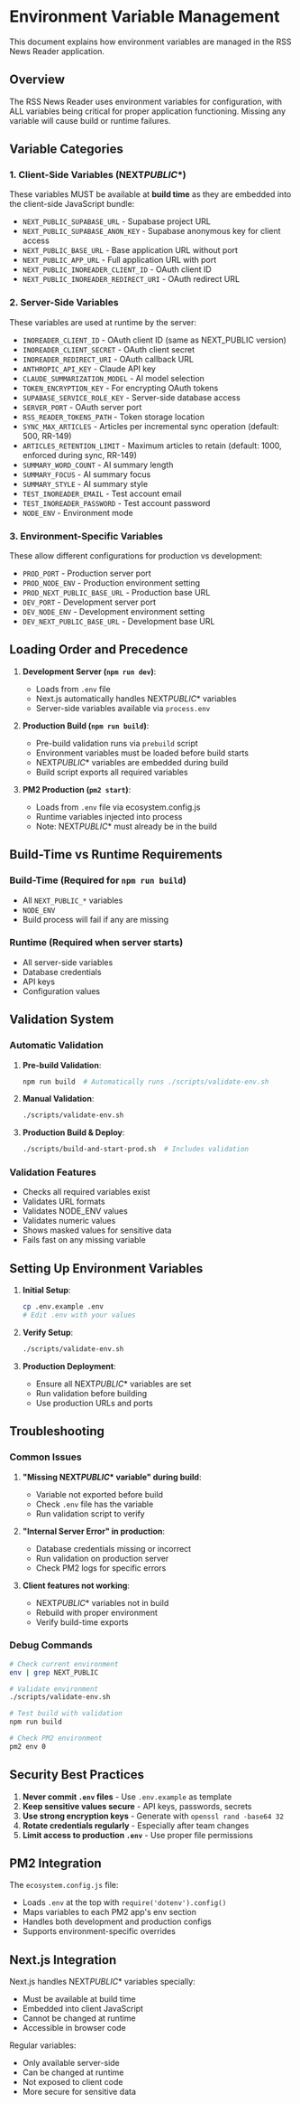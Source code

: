 # Environment Variable Management

This document explains how environment variables are managed in the RSS News Reader application.

## Overview

The RSS News Reader uses environment variables for configuration, with ALL variables being critical for proper application functioning. Missing any variable will cause build or runtime failures.

## Variable Categories

### 1. Client-Side Variables (NEXT*PUBLIC*\*)

These variables MUST be available at **build time** as they are embedded into the client-side JavaScript bundle:

- `NEXT_PUBLIC_SUPABASE_URL` - Supabase project URL
- `NEXT_PUBLIC_SUPABASE_ANON_KEY` - Supabase anonymous key for client access
- `NEXT_PUBLIC_BASE_URL` - Base application URL without port
- `NEXT_PUBLIC_APP_URL` - Full application URL with port
- `NEXT_PUBLIC_INOREADER_CLIENT_ID` - OAuth client ID
- `NEXT_PUBLIC_INOREADER_REDIRECT_URI` - OAuth redirect URL

### 2. Server-Side Variables

These variables are used at runtime by the server:

- `INOREADER_CLIENT_ID` - OAuth client ID (same as NEXT_PUBLIC version)
- `INOREADER_CLIENT_SECRET` - OAuth client secret
- `INOREADER_REDIRECT_URI` - OAuth callback URL
- `ANTHROPIC_API_KEY` - Claude API key
- `CLAUDE_SUMMARIZATION_MODEL` - AI model selection
- `TOKEN_ENCRYPTION_KEY` - For encrypting OAuth tokens
- `SUPABASE_SERVICE_ROLE_KEY` - Server-side database access
- `SERVER_PORT` - OAuth server port
- `RSS_READER_TOKENS_PATH` - Token storage location
- `SYNC_MAX_ARTICLES` - Articles per incremental sync operation (default: 500, RR-149)
- `ARTICLES_RETENTION_LIMIT` - Maximum articles to retain (default: 1000, enforced during sync, RR-149)
- `SUMMARY_WORD_COUNT` - AI summary length
- `SUMMARY_FOCUS` - AI summary focus
- `SUMMARY_STYLE` - AI summary style
- `TEST_INOREADER_EMAIL` - Test account email
- `TEST_INOREADER_PASSWORD` - Test account password
- `NODE_ENV` - Environment mode

### 3. Environment-Specific Variables

These allow different configurations for production vs development:

- `PROD_PORT` - Production server port
- `PROD_NODE_ENV` - Production environment setting
- `PROD_NEXT_PUBLIC_BASE_URL` - Production base URL
- `DEV_PORT` - Development server port
- `DEV_NODE_ENV` - Development environment setting
- `DEV_NEXT_PUBLIC_BASE_URL` - Development base URL

## Loading Order and Precedence

1. **Development Server (`npm run dev`)**:

   - Loads from `.env` file
   - Next.js automatically handles NEXT*PUBLIC*\* variables
   - Server-side variables available via `process.env`

2. **Production Build (`npm run build`)**:

   - Pre-build validation runs via `prebuild` script
   - Environment variables must be loaded before build starts
   - NEXT*PUBLIC*\* variables are embedded during build
   - Build script exports all required variables

3. **PM2 Production (`pm2 start`)**:
   - Loads from `.env` file via ecosystem.config.js
   - Runtime variables injected into process
   - Note: NEXT*PUBLIC*\* must already be in the build

## Build-Time vs Runtime Requirements

### Build-Time (Required for `npm run build`)

- All `NEXT_PUBLIC_*` variables
- `NODE_ENV`
- Build process will fail if any are missing

### Runtime (Required when server starts)

- All server-side variables
- Database credentials
- API keys
- Configuration values

## Validation System

### Automatic Validation

1. **Pre-build Validation**:

   ```bash
   npm run build  # Automatically runs ./scripts/validate-env.sh
   ```

2. **Manual Validation**:

   ```bash
   ./scripts/validate-env.sh
   ```

3. **Production Build & Deploy**:
   ```bash
   ./scripts/build-and-start-prod.sh  # Includes validation
   ```

### Validation Features

- Checks all required variables exist
- Validates URL formats
- Validates NODE_ENV values
- Validates numeric values
- Shows masked values for sensitive data
- Fails fast on any missing variable

## Setting Up Environment Variables

1. **Initial Setup**:

   ```bash
   cp .env.example .env
   # Edit .env with your values
   ```

2. **Verify Setup**:

   ```bash
   ./scripts/validate-env.sh
   ```

3. **Production Deployment**:
   - Ensure all NEXT*PUBLIC*\* variables are set
   - Run validation before building
   - Use production URLs and ports

## Troubleshooting

### Common Issues

1. **"Missing NEXT*PUBLIC*\* variable" during build**:

   - Variable not exported before build
   - Check `.env` file has the variable
   - Run validation script to verify

2. **"Internal Server Error" in production**:

   - Database credentials missing or incorrect
   - Run validation on production server
   - Check PM2 logs for specific errors

3. **Client features not working**:
   - NEXT*PUBLIC*\* variables not in build
   - Rebuild with proper environment
   - Verify build-time exports

### Debug Commands

```bash
# Check current environment
env | grep NEXT_PUBLIC

# Validate environment
./scripts/validate-env.sh

# Test build with validation
npm run build

# Check PM2 environment
pm2 env 0
```

## Security Best Practices

1. **Never commit `.env` files** - Use `.env.example` as template
2. **Keep sensitive values secure** - API keys, passwords, secrets
3. **Use strong encryption keys** - Generate with `openssl rand -base64 32`
4. **Rotate credentials regularly** - Especially after team changes
5. **Limit access to production `.env`** - Use proper file permissions

## PM2 Integration

The `ecosystem.config.js` file:

- Loads `.env` at the top with `require('dotenv').config()`
- Maps variables to each PM2 app's env section
- Handles both development and production configs
- Supports environment-specific overrides

## Next.js Integration

Next.js handles NEXT*PUBLIC*\* variables specially:

- Must be available at build time
- Embedded into client JavaScript
- Cannot be changed at runtime
- Accessible in browser code

Regular variables:

- Only available server-side
- Can be changed at runtime
- Not exposed to client code
- More secure for sensitive data
